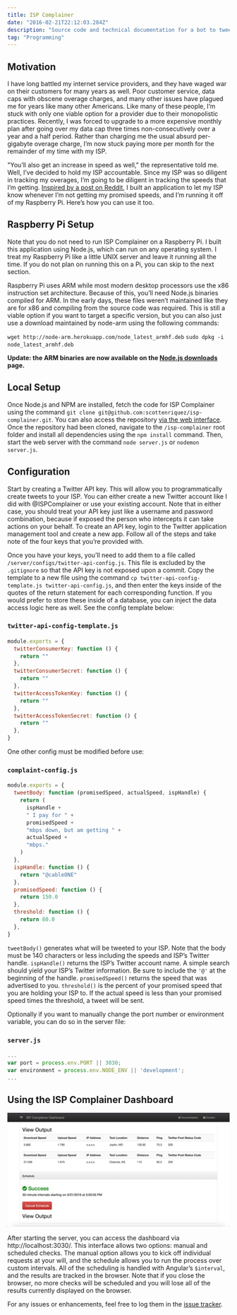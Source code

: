 ```yaml
---
title: ISP Complainer
date: "2016-02-21T22:12:03.284Z"
description: "Source code and technical documentation for a bot to tweet at my ISP whenever my promised speeds aren't met."
tag: "Programming"
---
```


## Motivation

I have long battled my internet service providers, and they have waged war on their customers for many years as well. Poor customer service, data caps with obscene overage charges, and many other issues have plagued me for years like many other Americans. Like many of these people, I’m stuck with only one viable option for a provider due to their monopolistic practices. Recently, I was forced to upgrade to a more expensive monthly plan after going over my data cap three times non-consecutively over a year and a half period. Rather than charging me the usual absurd per-gigabyte overage charge, I’m now stuck paying more per month for the remainder of my time with my ISP.

"You’ll also get an increase in speed as well," the representative told me. Well, I’ve decided to hold my ISP accountable. Since my ISP was so diligent in tracking my overages, I’m going to be diligent in tracking the speeds that I’m getting. [Inspired by a post on Reddit](https://github.com/james-atkinson/speedcomplainer), I built an application to let my ISP know whenever I’m not getting my promised speeds, and I’m running it off of my Raspberry Pi. Here’s how you can use it too.

## Raspberry Pi Setup

Note that you do not need to run ISP Complainer on a Raspberry Pi. I built this application using Node.js, which can run on any operating system. I treat my Raspberry Pi like a little UNIX server and leave it running all the time. If you do not plan on running this on a Pi, you can skip to the next section.

Raspberry Pi uses ARM while most modern desktop processors use the x86 instruction set architecture. Because of this, you’ll need Node.js binaries compiled for ARM. In the early days, these files weren’t maintained like they are for x86 and compiling from the source code was required. This is still a viable option if you want to target a specific version, but you can also just use a download maintained by node-arm using the following commands:

`wget http://node-arm.herokuapp.com/node_latest_armhf.deb`
`sudo dpkg -i node_latest_armhf.deb`

**Update: the ARM binaries are now available on the [Node.js downloads](https://nodejs.org/en/download/) page.**

## Local Setup

Once Node.js and NPM are installed, fetch the code for ISP Complainer using the command `git clone git@github.com:scottenriquez/isp-complainer.git`. You can also access the repository [via the web interface](https://github.com/scottenriquez/isp-complainer). Once the repository had been cloned, navigate to the `/isp-complainer` root folder and install all dependencies using the `npm install` command. Then, start the web server with the command `node server.js` or `nodemon server.js`.

## Configuration

Start by creating a Twitter API key. This will allow you to programmatically create tweets to your ISP. You can either create a new Twitter account like I did with @ISPComplainer or use your existing account. Note that in either case, you should treat your API key just like a username and password combination, because if exposed the person who intercepts it can take actions on your behalf. To create an API key, login to the Twitter application management tool and create a new app. Follow all of the steps and take note of the four keys that you’re provided with.

Once you have your keys, you’ll need to add them to a file called `/server/configs/twitter-api-config.js`. This file is excluded by the `.gitignore` so that the API key is not exposed upon a commit. Copy the template to a new file using the command `cp twitter-api-config-template.js twitter-api-config.js`, and then enter the keys inside of the quotes of the return statement for each corresponding function. If you would prefer to store these inside of a database, you can inject the data access logic here as well. See the config template below:

### `twitter-api-config-template.js`

```javascript
module.exports = {
  twitterConsumerKey: function () {
    return ""
  },
  twitterConsumerSecret: function () {
    return ""
  },
  twitterAccessTokenKey: function () {
    return ""
  },
  twitterAccessTokenSecret: function () {
    return ""
  },
}
```

One other config must be modified before use:

### `complaint-config.js`

```javascript
module.exports = {
  tweetBody: function (promisedSpeed, actualSpeed, ispHandle) {
    return (
      ispHandle +
      " I pay for " +
      promisedSpeed +
      "mbps down, but am getting " +
      actualSpeed +
      "mbps."
    )
  },
  ispHandle: function () {
    return "@cableONE"
  },
  promisedSpeed: function () {
    return 150.0
  },
  threshold: function () {
    return 80.0
  },
}
```

`tweetBody()` generates what will be tweeted to your ISP. Note that the body must be 140 characters or less including the speeds and ISP’s Twitter handle. `ispHandle()` returns the ISP’s Twitter account name. A simple search should yield your ISP’s Twitter information. Be sure to include the `'@'` at the beginning of the handle. `promisedSpeed()` returns the speed that was advertised to you. `threshold()` is the percent of your promised speed that you are holding your ISP to. If the actual speed is less than your promised speed times the threshold, a tweet will be sent.

Optionally if you want to manually change the port number or environment variable, you can do so in the server file:

### `server.js`

```javascript
...
var port = process.env.PORT || 3030;
var environment = process.env.NODE_ENV || 'development';
...
```

## Using the ISP Complainer Dashboard

![ISP Complainer](./isp-complainer-demo.png)

After starting the server, you can access the dashboard via http://localhost:3030/. This interface allows two options: manual and scheduled checks. The manual option allows you to kick off individual requests at your will, and the schedule allows you to run the process over custom intervals. All of the scheduling is handled with Angular’s `$interval`, and the results are tracked in the browser. Note that if you close the browser, no more checks will be scheduled and you will lose all of the results currently displayed on the browser.

For any issues or enhancements, feel free to log them in the [issue tracker](https://github.com/scottenriquez/isp-complainer/issues).
